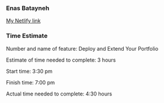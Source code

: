 ### Enas Batayneh

 [My Netlify link](https://enas-portfolio.netlify.app/)

### Time Estimate

Number and name of feature: Deploy and Extend Your Portfolio

Estimate of time needed to complete: 3 hours

Start time: 3:30 pm

Finish time: 7:00 pm

Actual time needed to complete: 4:30 hours
